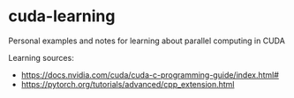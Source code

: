 # cuda-learning
Personal examples and notes for learning about parallel computing in CUDA

Learning sources:

- https://docs.nvidia.com/cuda/cuda-c-programming-guide/index.html#
- https://pytorch.org/tutorials/advanced/cpp_extension.html
